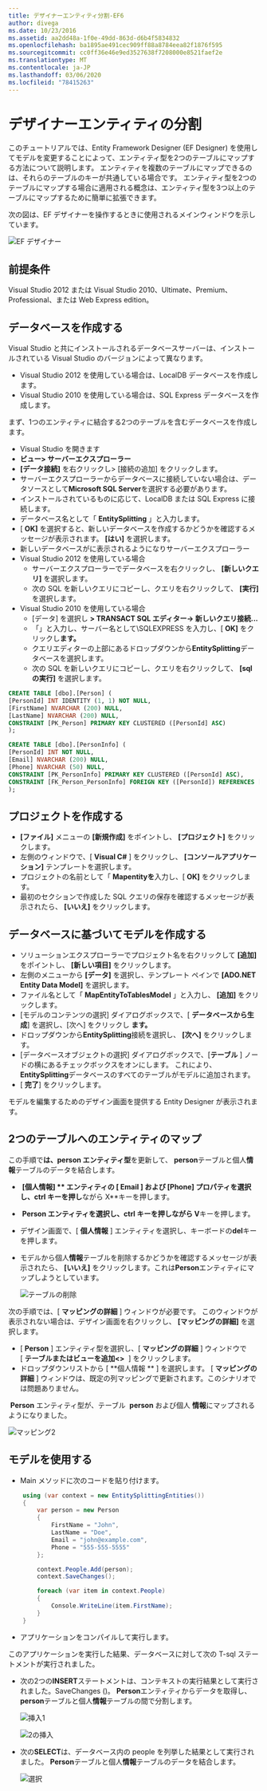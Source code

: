 ```yaml
---
title: デザイナーエンティティ分割-EF6
author: divega
ms.date: 10/23/2016
ms.assetid: aa2dd48a-1f0e-49dd-863d-d6b4f5834832
ms.openlocfilehash: ba1895ae491cec909ff88a8784eea82f1876f595
ms.sourcegitcommit: cc0ff36e46e9ed3527638f7208000e8521faef2e
ms.translationtype: MT
ms.contentlocale: ja-JP
ms.lasthandoff: 03/06/2020
ms.locfileid: "78415263"
---
```

# <a name="designer-entity-splitting"></a>デザイナーエンティティの分割
このチュートリアルでは、Entity Framework Designer (EF Designer) を使用してモデルを変更することによって、エンティティ型を2つのテーブルにマップする方法について説明します。 エンティティを複数のテーブルにマップできるのは、それらのテーブルのキーが共通している場合です。 エンティティ型を2つのテーブルにマップする場合に適用される概念は、エンティティ型を3つ以上のテーブルにマップするために簡単に拡張できます。

次の図は、EF デザイナーを操作するときに使用されるメインウィンドウを示しています。

![EF デザイナー](~/ef6/media/efdesigner.png)

## <a name="prerequisites"></a>前提条件

Visual Studio 2012 または Visual Studio 2010、Ultimate、Premium、Professional、または Web Express edition。

## <a name="create-the-database"></a>データベースを作成する

Visual Studio と共にインストールされるデータベースサーバーは、インストールされている Visual Studio のバージョンによって異なります。

-   Visual Studio 2012 を使用している場合は、LocalDB データベースを作成します。
-   Visual Studio 2010 を使用している場合は、SQL Express データベースを作成します。

まず、1つのエンティティに結合する2つのテーブルを含むデータベースを作成します。

-   Visual Studio を開きます
-   **ビュー&gt; サーバーエクスプローラー**
-   **[データ接続]** を右クリックし&gt; [接続の追加] をクリックします。
-   サーバーエクスプローラーからデータベースに接続していない場合は、データソースとして**Microsoft SQL Server**を選択する必要があります。
-   インストールされているものに応じて、LocalDB または SQL Express に接続します。
-   データベース名として「 **EntitySplitting** 」と入力します。
-   [ **OK]** を選択すると、新しいデータベースを作成するかどうかを確認するメッセージが表示されます。 **[はい]** を選択します。
-   新しいデータベースがに表示されるようになりサーバーエクスプローラー
-   Visual Studio 2012 を使用している場合
    -   サーバーエクスプローラーでデータベースを右クリックし、 **[新しいクエリ]** を選択します。
    -   次の SQL を新しいクエリにコピーし、クエリを右クリックして、 **[実行]** を選択します。
-   Visual Studio 2010 を使用している場合
    -   [データ] を選択し **&gt; TRANSACT SQL エディター-&gt; 新しいクエリ接続...**
    -   「」と入力し、サーバー名として\\SQLEXPRESS を入力し、[ **OK]** をクリックし**ます。**
    -   クエリエディターの上部にあるドロップダウンから**EntitySplitting**データベースを選択します。
    -   次の SQL を新しいクエリにコピーし、クエリを右クリックして、 **[sql の実行]** を選択します。

``` SQL
CREATE TABLE [dbo].[Person] (
[PersonId] INT IDENTITY (1, 1) NOT NULL,
[FirstName] NVARCHAR (200) NULL,
[LastName] NVARCHAR (200) NULL,
CONSTRAINT [PK_Person] PRIMARY KEY CLUSTERED ([PersonId] ASC)
);

CREATE TABLE [dbo].[PersonInfo] (
[PersonId] INT NOT NULL,
[Email] NVARCHAR (200) NULL,
[Phone] NVARCHAR (50) NULL,
CONSTRAINT [PK_PersonInfo] PRIMARY KEY CLUSTERED ([PersonId] ASC),
CONSTRAINT [FK_Person_PersonInfo] FOREIGN KEY ([PersonId]) REFERENCES [dbo].[Person] ([PersonId]) ON DELETE CASCADE
);
```

## <a name="create-the-project"></a>プロジェクトを作成する

-   **[ファイル]** メニューの **[新規作成]** をポイントし、 **[プロジェクト]** をクリックします。
-   左側のウィンドウで、[ **Visual C\#** ] をクリックし、 **[コンソールアプリケーション]** テンプレートを選択します。
-   プロジェクトの名前として「 **Mapentityを**入力し、[ **OK]** をクリックします。
-   最初のセクションで作成した SQL クエリの保存を確認するメッセージが表示されたら、 **[いいえ]** をクリックします。

## <a name="create-a-model-based-on-the-database"></a>データベースに基づいてモデルを作成する

-   ソリューションエクスプローラーでプロジェクト名を右クリックして **[追加]** をポイントし、 **[新しい項目]** をクリックします。
-   左側のメニューから **[データ]** を選択し、テンプレート ペインで  **[ADO.NET Entity Data Model]** を選択します。
-   ファイル名として「 **MapEntityToTablesModel** 」と入力し、 **[追加]** をクリックします。
-   [モデルのコンテンツの選択] ダイアログボックスで、[ **データベースから生成**] を選択し、[次へ] をクリックし **ます。**
-   ドロップダウンから**EntitySplitting**接続を選択し、 **[次へ]** をクリックします。
-   [データベースオブジェクトの選択] ダイアログボックスで、[**テーブル** ] ノードの横にあるチェックボックスをオンにします。
    これにより、 **EntitySplitting**データベースのすべてのテーブルがモデルに追加されます。
-   [ **完了**] をクリックします。

モデルを編集するためのデザイン画面を提供する Entity Designer が表示されます。

## <a name="map-an-entity-to-two-tables"></a>2つのテーブルへのエンティティのマップ

この手順で**は、person エンティティ型**を更新して、 **person**テーブルと個人**情報**テーブルのデータを結合します。

-    **[個人情報] ** エンティティの [ **Email** ] および **[Phone]** プロパティを選択し、ctrl キーを押し**ながら X**キーを押します。
-    **Person **エンティティを選択し、ctrl キーを押し**ながら V**キーを押します。
-   デザイン画面で、[ **個人情報** ] エンティティを選択し、キーボードの**del**キーを押します。
-   モデルから個人**情報**テーブルを削除するかどうかを確認するメッセージが表示されたら、 **[いいえ]** をクリックします。これは**Person**エンティティにマップしようとしています。

    ![テーブルの削除](~/ef6/media/deletetables.png)

次の手順では、[ **マッピングの詳細** ] ウィンドウが必要です。 このウィンドウが表示されない場合は、デザイン画面を右クリックし、 **[マッピングの詳細]** を選択します。

-   [ **Person** ] エンティティ型を選択し、[ **マッピングの詳細** ] ウィンドウで [ **テーブルまたはビューを追加&lt;&gt;**  ] をクリックします。
-   ドロップダウンリストから [ **個人情報 ** ] を選択します。
    [ **マッピングの詳細** ] ウィンドウは、既定の列マッピングで更新されます。このシナリオでは問題ありません。

 **Person** エンティティ型が、テーブル  **person** および個人 **情報**にマップされるようになりました。

![マッピング2](~/ef6/media/mapping2.png)

## <a name="use-the-model"></a>モデルを使用する

-   Main メソッドに次のコードを貼り付けます。

``` csharp
    using (var context = new EntitySplittingEntities())
    {
        var person = new Person
        {
            FirstName = "John",
            LastName = "Doe",
            Email = "john@example.com",
            Phone = "555-555-5555"
        };

        context.People.Add(person);
        context.SaveChanges();

        foreach (var item in context.People)
        {
            Console.WriteLine(item.FirstName);
        }
    }
```

-   アプリケーションをコンパイルして実行します。

このアプリケーションを実行した結果、データベースに対して次の T-sql ステートメントが実行されました。 

-   次の2つの**INSERT**ステートメントは、コンテキストの実行結果として実行されました。SaveChanges ()。 **Person**エンティティからデータを取得し、 **person**テーブルと個人**情報**テーブルの間で分割します。

    ![挿入1](~/ef6/media/insert1.png)

    ![2の挿入](~/ef6/media/insert2.png)
-   次の**SELECT**は、データベース内の people を列挙した結果として実行されました。 **Person**テーブルと個人**情報**テーブルのデータを結合します。

    ![選択](~/ef6/media/select.png)
